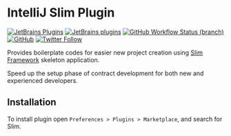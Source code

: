 # IntelliJ Slim Plugin

[![JetBrains Plugins](https://img.shields.io/jetbrains/plugin/v/00000-slim)](https://plugins.jetbrains.com/plugin/00000-slim)
[![JetBrains plugins](https://img.shields.io/jetbrains/plugin/d/00000-slim)](https://plugins.jetbrains.com/plugin/00000-slim/versions)
[![GitHub Workflow Status (branch)](https://img.shields.io/github/workflow/status/nekofar/intellij-slim/Build/master)](https://github.com/nekofar/intellij-slim/actions/workflows/build.yml)
[![GitHub](https://img.shields.io/github/license/nekofar/intellij-slim)](https://github.com/nekofar/intellij-slim/blob/master/LICENSE)
[![Twitter Follow](https://img.shields.io/twitter/follow/nekofar?style=flat)](https://twitter.com/nekofar)

<!-- Plugin description -->
Provides boilerplate codes for easier new project creation using [Slim Framework](http://www.slimframework.com/) skeleton application.

Speed up the setup phase of contract development for both new and experienced developers.
<!-- Plugin description end -->

## Installation

To install plugin open `Preferences > Plugins > Marketplace`, and search for Slim.